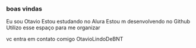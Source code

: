 ### boas vindas

Eu sou Otavio
Estou estudando no Alura
Estou m desenvolvendo no Github
Utilizo esse espaço para me organizar 

vc entra em contato comigo OtavioLindoDeBNT
